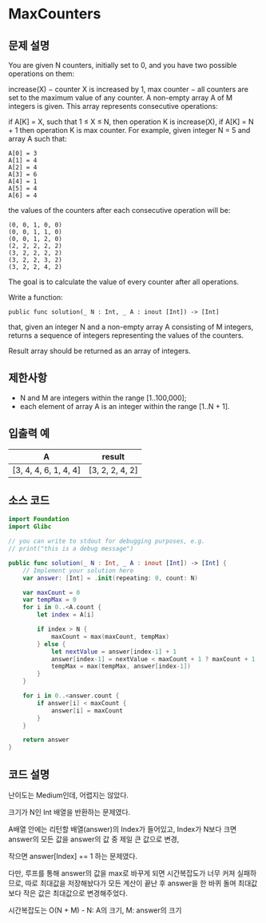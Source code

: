 # MaxCounters

## 문제 설명
You are given N counters, initially set to 0, and you have two possible operations on them:

increase(X) − counter X is increased by 1,
max counter − all counters are set to the maximum value of any counter.
A non-empty array A of M integers is given. This array represents consecutive operations:

if A[K] = X, such that 1 ≤ X ≤ N, then operation K is increase(X),
if A[K] = N + 1 then operation K is max counter.
For example, given integer N = 5 and array A such that:

    A[0] = 3
    A[1] = 4
    A[2] = 4
    A[3] = 6
    A[4] = 1
    A[5] = 4
    A[6] = 4
the values of the counters after each consecutive operation will be:

    (0, 0, 1, 0, 0)
    (0, 0, 1, 1, 0)
    (0, 0, 1, 2, 0)
    (2, 2, 2, 2, 2)
    (3, 2, 2, 2, 2)
    (3, 2, 2, 3, 2)
    (3, 2, 2, 4, 2)
The goal is to calculate the value of every counter after all operations.

Write a function:

    public func solution(_ N : Int, _ A : inout [Int]) -> [Int]

that, given an integer N and a non-empty array A consisting of M integers, returns a sequence of integers representing the values of the counters.

Result array should be returned as an array of integers.

## 제한사항
 - N and M are integers within the range [1..100,000];
 - each element of array A is an integer within the range [1..N + 1].

## 입출력 예
| A | result |
| - | ------ |
|[3, 4, 4, 6, 1, 4, 4]|[3, 2, 2, 4, 2]|


## 소스 코드
```Swift
import Foundation
import Glibc

// you can write to stdout for debugging purposes, e.g.
// print("this is a debug message")

public func solution(_ N : Int, _ A : inout [Int]) -> [Int] {
    // Implement your solution here
    var answer: [Int] = .init(repeating: 0, count: N)

    var maxCount = 0
    var tempMax = 0
    for i in 0..<A.count {
        let index = A[i]

        if index > N {
            maxCount = max(maxCount, tempMax)
        } else {
            let nextValue = answer[index-1] + 1
            answer[index-1] = nextValue < maxCount + 1 ? maxCount + 1 : nextValue
            tempMax = max(tempMax, answer[index-1])
        }
    }

    for i in 0..<answer.count {
        if answer[i] < maxCount {
            answer[i] = maxCount
        }
    }

    return answer
}
```

## 코드 설명
난이도는 Medium인데, 어렵지는 않았다.

크기가 N인 Int 배열을 반환하는 문제였다.

A배열 안에는 리턴할 배열(answer)의 Index가 들어있고, Index가 N보다 크면 answer의 모든 값을 answer의 값 중 제일 큰 값으로 변경,

작으면 answer[Index] += 1 하는 문제였다.

다만, 루프를 통해 answer의 값을 max로 바꾸게 되면 시간복잡도가 너무 커져 실패하므로,
따로 최대값을 저장해놨다가 모든 계산이 끝난 후 answer을 한 바퀴 돌며 최대값보다 작은 값은 최대값으로 변경해주었다.

시간복잡도는 O(N + M) - N: A의 크기, M: answer의 크기